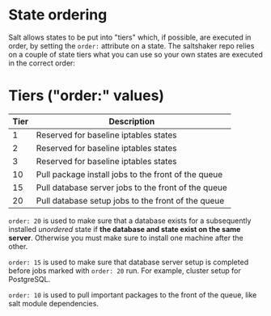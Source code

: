 # State ordering

Salt allows states to be put into "tiers" which, if possible, are executed in
order, by setting the `order:` attribute on a state. The saltshaker repo
relies on a couple of state tiers what you can use so your own states are
executed in the correct order:

# Tiers ("order:" values)

Tier | Description
-----|-----------------------------------------------------
 1   | Reserved for baseline iptables states
 2   | Reserved for baseline iptables states
 3   | Reserved for baseline iptables states
10   | Pull package install jobs to the front of the queue
15   | Pull database server jobs to the front of the queue
20   | Pull database setup jobs to the front of the queue

`order: 20` is used to make sure that a database exists for a subsequently
installed *unordered* state if **the database and state exist on the same 
server**. Otherwise you must make sure to install one machine after the other.

`order: 15` is used to make sure that database server setup is completed before
jobs marked with `order: 20` run. For example, cluster setup for PostgreSQL.

`order: 10` is used to pull important packages to the front of the queue, like
salt module dependencies.
